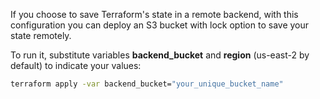 
If you choose to save Terraform's state in a remote backend, with this configuration you can deploy an S3 bucket with lock option to save your state remotely.

To run it, substitute variables **backend_bucket** and **region** (us-east-2 by default) to indicate your values:

```bash
terraform apply -var backend_bucket="your_unique_bucket_name"
```
